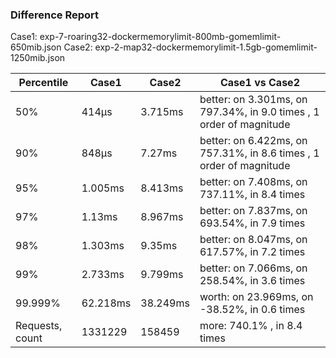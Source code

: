 ### Difference Report
Case1: exp-7-roaring32-dockermemorylimit-800mb-gomemlimit-650mib.json
Case2: exp-2-map32-dockermemorylimit-1.5gb-gomemlimit-1250mib.json

|Percentile|Case1|Case2|Case1 vs Case2|
|---|---|---|---|
|50%|414µs|3.715ms|better: on 3.301ms, on 797.34%, in 9.0 times , 1 order of magnitude|
|90%|848µs|7.27ms|better: on 6.422ms, on 757.31%, in 8.6 times , 1 order of magnitude|
|95%|1.005ms|8.413ms|better: on 7.408ms, on 737.11%, in 8.4 times |
|97%|1.13ms|8.967ms|better: on 7.837ms, on 693.54%, in 7.9 times |
|98%|1.303ms|9.35ms|better: on 8.047ms, on 617.57%, in 7.2 times |
|99%|2.733ms|9.799ms|better: on 7.066ms, on 258.54%, in 3.6 times |
|99.999%|62.218ms|38.249ms|worth: on 23.969ms, on -38.52%, in 0.6 times |
|Requests, count|1331229|158459|more: 740.1% , in 8.4 times |
